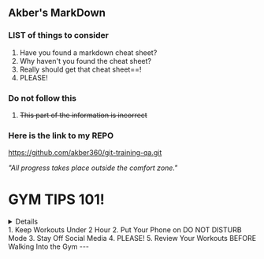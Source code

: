 ## Akber's MarkDown

### LIST of things to consider

1. Have you found a markdown cheat sheet?
2. Why haven't you found the cheat sheet?
3. Really should get that cheat sheet==!
4. PLEASE!


### Do not follow this

1. ~~This part of the information is incorrect~~


### Here is the link to my REPO

https://github.com/akber360/git-training-qa.git

*"All progress takes place outside the comfort zone."*


# GYM TIPS 101!
<summary><details></summary>
1. Keep Workouts Under 2 Hour
2. Put Your Phone on DO NOT DISTURB Mode
3. Stay Off Social Media
4. PLEASE!
5. Review Your Workouts BEFORE Walking Into the Gym
</details>
---
